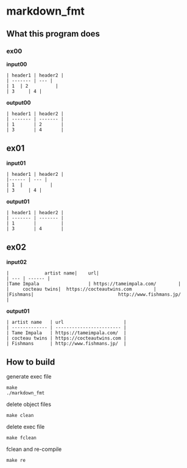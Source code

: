 # markdown_fmt

## What this program does

### ex00
**input00**

```
| header1 | header2 |
| ------- | --- |
| 1  | 2          |
| 3     | 4 |
```
**output00**

```
| header1 | header2 |
| ------- | ------- |
| 1       | 2       |
| 3       | 4       |
```
## ex01
**input01**

```
| header1 | header2 |
|------ | --- |
| 1  |          |
| 3     | 4 |
```

**output01**

```
| header1 | header2 |
| ------- | ------- |
| 1       |         |
| 3       | 4       |
```

## ex02
**input02**

```
|             artist name|    url|
| --- | ------ |
|Tame Impala                  | https://tameimpala.com/        |
|     cocteau twins|  https://cocteautwins.com        |
|Fishmans|                               http://www.fishmans.jp/                             |
```
**output01**

```
| artist name   | url                      |
| ------------- | ------------------------ |
| Tame Impala   | https://tameimpala.com/  |
| cocteau twins | https://cocteautwins.com |
| Fishmans      | http://www.fishmans.jp/  |
```

## How to build
generate exec file
```
make
./markdown_fmt
```

delete object files
```
make clean
```

delete exec file
```
make fclean
```

fclean and re-compile
```
make re
```

